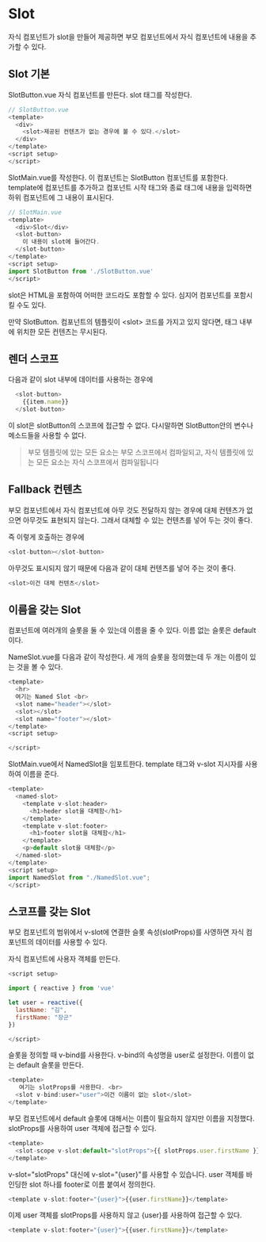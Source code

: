 # Slot

자식 컴포넌트가 slot을 만들어 제공하면 부모 컴포넌트에서 자식 컴포넌트에 내용을 추가할 수 있다.

## Slot 기본

SlotButton.vue 자식 컴포넌트를 만든다. slot 태그를 작성한다.

```javascript
// SlotButton.vue
<template>
  <div>
    <slot>제공된 컨텐츠가 없는 경우에 볼 수 있다.</slot>
  </div>
</template>
<script setup>
</script>
```

SlotMain.vue를 작성한다. 이 컴포넌트는 SlotButton 컴포넌트를 포함한다. template에 컴포넌트를 추가하고 컴포넌트 시작 태그와 종료 태그에 내용을 입력하면 하위 컴포넌트에 그 내용이 표시된다.

```javascript
// SlotMain.vue
<template>
  <div>Slot</div>
  <slot-button>
    이 내용이 slot에 들어간다.
  </slot-button>
</template>
<script setup>
import SlotButton from './SlotButton.vue'
</script>
```

slot은 HTML을 포함하여 어떠한 코드라도 포함할 수 있다. 심지어 컴포넌트를 포함시킬 수도 있다.

만약 SlotButton. 컴포넌트의 템플릿이 \<slot> 코드를 가지고 있지 않다면, 태그 내부에 위치한 모든 컨텐츠는 무시된다.

## 렌더 스코프

다음과 같이 slot 내부에 데이터를 사용하는 경우에

```javascript
  <slot-button>
    {{item.name}}
  </slot-button>
```

이 slot은 slotButton의 스코프에 접근할 수 없다. 다시말하면 SlotButton안의 변수나 메소드들을 사용할 수 없다.

> 부모 템플릿에 있는 모든 요소는 부모 스코프에서 컴파일되고, 자식 템플릿에 있는 모든 요소는 자식 스코프에서 컴파일됩니다

## Fallback 컨텐츠

부모 컴포넌트에서 자식 컴포넌트에 아무 것도 전달하지 않는 경우에 대체 컨텐츠가 없으면 아무것도 표현되지 않는다. 그래서 대체할 수 있는 컨텐츠를 넣어 두는 것이 좋다.

즉 이렇게 호출하는 경우에

```javascript
<slot-button></slot-button>
```

아무것도 표시되지 않기 때문에 다음과 같이 대체 컨텐츠를 넣어 주는 것이 좋다.

```javascript
<slot>이건 대체 컨텐츠</slot>
```

## 이름을 갖는 Slot

컴포넌트에 여러개의 슬롯을 둘 수 있는데 이름을 줄 수 있다. 이름 없는 슬롯은 default이다.

NameSlot.vue를 다음과 같이 작성한다. 세 개의 슬롯을 정의했는데 두 개는 이름이 있는 것을 볼 수 있다.

```javascript
<template>
  <hr>
  여기는 Named Slot <br>
  <slot name="header"></slot>
  <slot></slot>
  <slot name="footer"></slot>
</template>
<script setup>

</script>
```

SlotMain.vue에서 NamedSlot을 임포트한다. template 태그와 v-slot 지시자를 사용하여 이름을 준다.

```javascript
<template>
  <named-slot>
    <template v-slot:header>
      <h1>heder slot을 대체함</h1>
    </template>
    <template v-slot:footer>
      <h1>footer slot을 대체함</h1>
    </template>
    <p>default slot을 대체함</p>
  </named-slot>
</template>
<script setup>
import NamedSlot from "./NamedSlot.vue";
</script>
```

## 스코프를 갖는 Slot

부모 컴포넌트의 범위에서 v-slot에 연결한 슬롯 속성(slotProps)를 사영하면 자식 컴포넌트의 데이터를 사용할 수 있다.

자식 컴포넌트에 사용자 객체를 만든다.

```javascript
<script setup>

import { reactive } from 'vue' 

let user = reactive({
  lastName: "김",
  firstName: "장군"
})

</script>
```

슬롯을 정의할 때 v-bind를 사용한다. v-bind의 속성명을 user로 설정한다. 이름이 없는 default 슬롯을 만든다.

```javascript
<template>
   여기는 slotProps를 사용한다. <br>
  <slot v-bind:user="user">이건 이름이 없는 slot</slot>  
</template>
```

부모 컴포넌트에서 default 슬롯에 대해서는 이름이 필요하지 않지만 이름을 지정했다. slotProps를 사용하여 user 객체에 접근할 수 있다.

```javascript
<template>
  <slot-scope v-slot:default="slotProps">{{ slotProps.user.firstName }} </slot-scope>
</template>
```

v-slot="slotProps" 대신에 v-slot="{user}"를 사용할 수 있습니다. user 객체를 바인딩한 slot 하나를 footer로 이름 붙여서 정의한다.

```javascript
<template v-slot:footer="{user}">{{user.firstName}}</template>
```

이제 user 객체를 slotProps를 사용하지 않고 {user}를 사용하여 접근할 수 있다.

```javascript
<template v-slot:footer="{user}">{{user.firstName}}</template>
```
